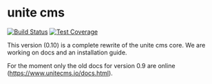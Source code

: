 unite cms
=========

[![Build Status](https://travis-ci.org/unite-cms/unite-cms.svg?branch=master)](https://travis-ci.org/unite-cms/unite-cms)
[![Test Coverage](https://api.codeclimate.com/v1/badges/59a0dce5677500c486a5/test_coverage)](https://codeclimate.com/github/unite-cms/unite-cms/test_coverage)

This version (0.10) is a complete rewrite of the unite cms core. We are working on docs and an installation guide. 

For the moment only the old docs for version 0.9 are online (https://www.unitecms.io/docs.html).

